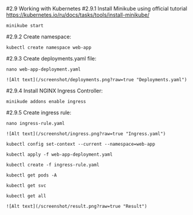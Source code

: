 
#2.9 Working with Kubernetes
#2.9.1 Install Minikube using official tutorial https://kubernetes.io/ru/docs/tasks/tools/install-minikube/
	
	minikube start

#2.9.2 Create namespace:

	kubectl create namespace web-app

#2.9.3 Create deployments.yaml file:

	nano web-app-deployment.yaml
	
	![Alt text](/screenshot/deployments.png?raw=true "Deployments.yaml")
	
#2.9.4 Install NGINX Ingress Controller:

	minikude addons enable ingress
	
#2.9.5 Create ingress rule:

	nano ingress-rule.yaml
	
	![Alt text](/screenshot/ingress.png?raw=true "Ingress.yaml")
	
	kubectl config set-context --current --namespace=web-app
	
	kubectl apply -f web-app-deployment.yaml
	
	kubectl create -f ingress-rule.yaml
	
	kubectl get pods -A
	
	kubectl get svc
	
	kubectl get all
	
	![Alt text](/screenshot/result.png?raw=true "Result")
	